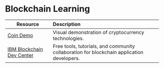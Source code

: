# Blockchain Learning

| Resource	|      Description     	|
|----------	|:------	|
|<a href="https://coindemo.io/" target="_blank" >Coin Demo</a>|Visual demonstration of cryptocurrency technologies.|
|<a href="https://developer.ibm.com/blockchain/" target="_blank" >IBM Blockchain Dev Center</a>|Free tools, tutorials, and community collaboration for blockchain application developers.|

